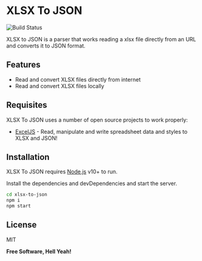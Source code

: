 # XLSX To JSON

![Build Status](https://travis-ci.org/joemccann/dillinger.svg?branch=master)

XLSX to JSON is a parser that works reading a xlsx file directly from an URL and converts it to JSON format.

## Features

- Read and convert XLSX files directly from internet 
- Read and convert XLSX files locally

## Requisites

XLSX To JSON uses a number of open source projects to work properly:

- [ExcelJS] - Read, manipulate and write spreadsheet data and styles to XLSX and JSON!


## Installation

XLSX To JSON requires [Node.js](https://nodejs.org/) v10+ to run.

Install the dependencies and devDependencies and start the server.

```sh
cd xlsx-to-json
npm i
npm start
```
## License

MIT

**Free Software, Hell Yeah!**


[ExcelJS]: <https://www.npmjs.com/package/exceljs>
[Node.js]: <https://nodejs.org/es/>



